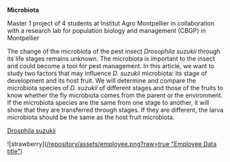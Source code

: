 **Microbiota**

Master 1 project of 4 students at Institut Agro Montpellier in collaboration with a research lab for population biology and management (CBGP) in Montpellier

The change of the microbiota of the pest insect *Drosophila suzukii* through its life stages remains unknown. 
The microbiota is important to the insect and could become a tool for pest management. 
In this article, we want to study two factors that may influence *D. suzukii* microbiota: its stage of development and its host fruit. 
We will determine and compare the microbiota species of *D. suzukii* of different stages and those of the fruits to know whether the fly 
microbiota comes from the parent or the environment. If the microbiota species are the same from one stage to another, it will show that 
they are transferred through stages. If they are different, the larva microbiota should be the same as the host fruit microbiota.

[Drosphila suzukii](https://www.google.fr/search?q=drosophila+suzukii+strawberry&hl=fr&authuser=0&tbm=isch&sxsrf=ALiCzsaaKs7_lzuRP1uJj5wmy3pHnKlYRw%3A1665998359174&source=hp&biw=1280&bih=609&ei=Fx5NY6nJBsmNlwTEtbfYCA&iflsig=AJiK0e8AAAAAY00sJ26wZYc1R7CQNTZPAhUKUMG18nPt&ved=0ahUKEwjpsJDD9-b6AhXJxoUKHcTaDYsQ4dUDCAc&uact=5&oq=drosophila+suzukii+strawberry&gs_lp=EgNpbWeKAgtnd3Mtd2l6LWltZ7gBA_gBAcICBBAjGCfCAggQABixAxiDAcICCBAAGIAEGLEDwgIFEAAYgATCAgsQABiABBixAxiDAcICBBAAGB5InDBQAFjXK3AAeADIAQCQAQCYAbECoAG4IaoBCDAuMjYuMi4x&sclient=img#imgrc=EMic0u5DAXliIM)


![strawberry]([/repository/assets/employee.png?raw=true "Employee Data title"](https://cdn.myshopmatic.com/images/23JVXV/jL4XO1gG3P.jpg))
